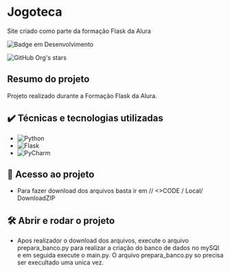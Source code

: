 # Jogoteca
Site criado como parte da formação Flask da Alura


![Badge em Desenvolvimento](http://img.shields.io/static/v1?label=STATUS&message=FINALIZADO&color=GREEN&style=for-the-badge)

![GitHub Org's stars](https://img.shields.io/github/stars/JosephAxe?style=social)

## Resumo do projeto
Projeto realizado durante a Formação Flask da Alura.

## ✔️ Técnicas e tecnologias utilizadas

- ![Python](https://img.shields.io/badge/Python-FFD43B?style=for-the-badge&logo=python&logoColor=blue)
- ![Flask](https://img.shields.io/badge/Flask-000000?style=for-the-badge&logo=flask&logoColor=white)
- ![PyCharm](	https://img.shields.io/badge/PyCharm-000000.svg?&style=for-the-badge&logo=PyCharm&logoColor=white)

## 📁 Acesso ao projeto
- Para fazer download dos arquivos basta ir em // <>CODE / Local/ DownloadZIP

## 🛠️ Abrir e rodar o projeto
- Apos realizador o download dos arquivos, execute o arquivo prepara_banco.py para realizar a criação do banco de dados no mySQl e em seguida execute o main.py. O arquivo prepara_banco.py so precisa ser execultado uma unica vez.
